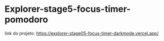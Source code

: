 # Explorer-stage5-focus-timer-pomodoro

link do projeto: https://explorer-stage05-focus-timer-darkmode.vercel.app/
